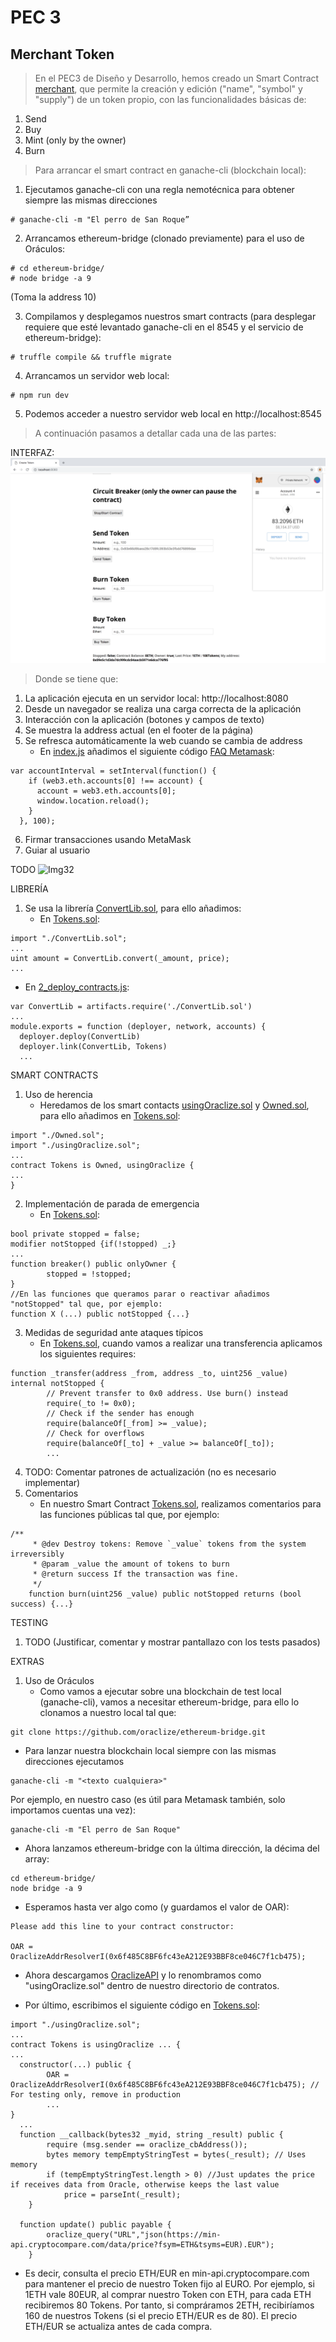 # PEC 3

## Merchant Token

> En el PEC3 de Diseño y Desarrollo, hemos creado un Smart Contract [merchant](https://github.com/rpmaya/uah-ethereum/tree/master/Pec3/merchant), que permite la creación y edición ("name", "symbol" y "supply") de un token propio, con las funcionalidades básicas de:

1. Send 
2. Buy
3. Mint (only by the owner)
4. Burn

> Para arrancar el smart contract en ganache-cli (blockchain local):

1. Ejecutamos ganache-cli con una regla nemotécnica para obtener siempre las mismas direcciones
```
# ganache-cli -m "El perro de San Roque”
```
2. Arrancamos ethereum-bridge (clonado previamente) para el uso de Oráculos:
```
# cd ethereum-bridge/
# node bridge -a 9 
```
(Toma la address 10)

3. Compilamos y desplegamos nuestros smart contracts (para desplegar requiere que esté levantado ganache-cli en el 8545 y el servicio de ethereum-bridge):
```
# truffle compile && truffle migrate
```

4. Arrancamos un servidor web local:
```
# npm run dev
```

5. Podemos acceder a nuestro servidor web local en 
http://localhost:8545

> A continuación pasamos a detallar cada una de las partes:

INTERFAZ:
![Img31](./img/Interfaz.png)

> Donde se tiene que:

1. La aplicación ejecuta en un servidor local: http://localhost:8080
2. Desde un navegador se realiza una carga correcta de la aplicación
3. Interacción con la aplicación (botones y campos de texto)
4. Se muestra la address actual (en el footer de la página)
5. Se refresca automáticamente la web cuando se cambia de address
    -   En [index.js](https://github.com/rpmaya/uah-ethereum/blob/master/Pec3/merchant/app/scripts/index.js) añadimos el siguiente código [FAQ Metamask](https://github.com/MetaMask/faq/blob/master/DEVELOPERS.md#ear-listening-for-selected-account-changes):
```
var accountInterval = setInterval(function() {
    if (web3.eth.accounts[0] !== account) {
      account = web3.eth.accounts[0];
      window.location.reload();
    }
  }, 100);
```
6. Firmar transacciones usando MetaMask
7. Guiar al usuario
   
TODO ![Img32](./img/FirmaYGuia.png)

LIBRERÍA
1. Se usa la librería [ConvertLib.sol](https://github.com/rpmaya/uah-ethereum/blob/master/Pec3/merchant/contracts/ConvertLib.sol), para ello añadimos:
   -  En [Tokens.sol](https://github.com/rpmaya/uah-ethereum/blob/master/Pec3/merchant/contracts/Tokens.sol):
```
import "./ConvertLib.sol";
...
uint amount = ConvertLib.convert(_amount, price);
...
```
  - En [2_deploy_contracts.js](https://github.com/rpmaya/uah-ethereum/blob/master/Pec3/merchant/migrations/2_deploy_contracts.js):
```
var ConvertLib = artifacts.require('./ConvertLib.sol')
...
module.exports = function (deployer, network, accounts) {
  deployer.deploy(ConvertLib)
  deployer.link(ConvertLib, Tokens)
  ...
``` 

SMART CONTRACTS
1. Uso de herencia
   - Heredamos de los smart contacts [usingOraclize.sol](https://github.com/rpmaya/uah-ethereum/blob/master/Pec3/merchant/contracts/usingOraclize.sol) y [Owned.sol](https://github.com/rpmaya/uah-ethereum/blob/master/Pec3/merchant/contracts/Owned.sol), para ello añadimos en [Tokens.sol](https://github.com/rpmaya/uah-ethereum/blob/master/Pec3/merchant/contracts/Tokens.sol):
```
import "./Owned.sol";
import "./usingOraclize.sol";
...
contract Tokens is Owned, usingOraclize {
...
}
```  
2. Implementación de parada de emergencia
   - En [Tokens.sol](https://github.com/rpmaya/uah-ethereum/blob/master/Pec3/merchant/contracts/Tokens.sol):
```
bool private stopped = false;
modifier notStopped {if(!stopped) _;}
...
function breaker() public onlyOwner {
        stopped = !stopped;
}
//En las funciones que queramos parar o reactivar añadimos "notStopped" tal que, por ejemplo:
function X (...) public notStopped {...}
```
3. Medidas de seguridad ante ataques típicos
   - En [Tokens.sol](https://github.com/rpmaya/uah-ethereum/blob/master/Pec3/merchant/contracts/Tokens.sol), cuando vamos a realizar una transferencia aplicamos los siguientes requires:
```
function _transfer(address _from, address _to, uint256 _value) internal notStopped {
        // Prevent transfer to 0x0 address. Use burn() instead
        require(_to != 0x0);
        // Check if the sender has enough
        require(balanceOf[_from] >= _value);
        // Check for overflows
        require(balanceOf[_to] + _value >= balanceOf[_to]);
        ...
```
4. TODO: Comentar patrones de actualización (no es necesario implementar)
5. Comentarios
   - En nuestro Smart Contract [Tokens.sol](https://github.com/rpmaya/uah-ethereum/blob/master/Pec3/merchant/contracts/Tokens.sol), realizamos comentarios para las funciones públicas tal que, por ejemplo:
```
/**
     * @dev Destroy tokens: Remove `_value` tokens from the system irreversibly
     * @param _value the amount of tokens to burn
     * @return success If the transaction was fine.
     */
    function burn(uint256 _value) public notStopped returns (bool success) {...}
```
TESTING
1. TODO (Justificar, comentar y mostrar pantallazo con los tests pasados)

EXTRAS
1. Uso de Oráculos
   - Como vamos a ejecutar sobre una blockchain de test local (ganache-cli), vamos a necesitar ethereum-bridge, para ello lo clonamos a nuestro local tal que:
```
git clone https://github.com/oraclize/ethereum-bridge.git
```
  - Para lanzar nuestra blockchain local siempre con las mismas direcciones ejecutamos
```
ganache-cli -m "<texto cualquiera>"
```
Por ejemplo, en nuestro caso (es útil para Metamask también, solo importamos cuentas una vez):
```
ganache-cli -m "El perro de San Roque"
```
  - Ahora lanzamos ethereum-bridge con la última dirección, la décima del array:
```
cd ethereum-bridge/
node bridge -a 9 
```
  - Esperamos hasta ver algo como (y guardamos el valor de OAR):
```
Please add this line to your contract constructor:

OAR = OraclizeAddrResolverI(0x6f485C8BF6fc43eA212E93BBF8ce046C7f1cb475);
```

 - Ahora descargamos [OraclizeAPI](https://github.com/oraclize/ethereum-api/blob/master/oraclizeAPI_0.4.25.sol) y lo renombramos como "usingOraclize.sol" dentro de nuestro directorio de contratos.

- Por último, escribimos el siguiente código en [Tokens.sol](https://github.com/rpmaya/uah-ethereum/blob/master/Pec3/merchant/contracts/Tokens.sol):
```
import "./usingOraclize.sol";
...
contract Tokens is usingOraclize ... {
...
  constructor(...) public {
        OAR = OraclizeAddrResolverI(0x6f485C8BF6fc43eA212E93BBF8ce046C7f1cb475); // For testing only, remove in production
        ...
}
  ...
  function __callback(bytes32 _myid, string _result) public {
        require (msg.sender == oraclize_cbAddress());
        bytes memory tempEmptyStringTest = bytes(_result); // Uses memory
        if (tempEmptyStringTest.length > 0) //Just updates the price if receives data from Oracle, otherwise keeps the last value
            price = parseInt(_result);
    }  

  function update() public payable {
        oraclize_query("URL","json(https://min-api.cryptocompare.com/data/price?fsym=ETH&tsyms=EUR).EUR");
    }
```
  - Es decir, consulta el precio ETH/EUR en min-api.cryptocompare.com para mantener el precio de nuestro Token fijo al EURO. Por ejemplo, si 1ETH vale 80EUR, al comprar nuestro Token con ETH, para cada ETH recibiremos 80 Tokens. Por tanto, si compráramos 2ETH, recibiríamos 160 de nuestros Tokens (si el precio ETH/EUR es de 80). El precio ETH/EUR se actualiza antes de cada compra.
